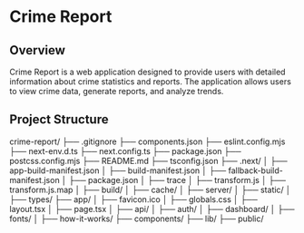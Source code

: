 # Crime Report

## Overview

Crime Report is a web application designed to provide users with detailed information about crime statistics and reports. The application allows users to view crime data, generate reports, and analyze trends.

## Project Structure
crime-report/ ├── .gitignore ├── components.json ├── eslint.config.mjs ├── next-env.d.ts ├── next.config.ts ├── package.json ├── postcss.config.mjs ├── README.md ├── tsconfig.json ├── .next/ │ ├── app-build-manifest.json │ ├── build-manifest.json │ ├── fallback-build-manifest.json │ ├── package.json │ ├── trace │ ├── transform.js │ ├── transform.js.map │ ├── build/ │ ├── cache/ │ ├── server/ │ ├── static/ │ ├── types/ ├── app/ │ ├── favicon.ico │ ├── globals.css │ ├── layout.tsx │ ├── page.tsx │ ├── api/ │ ├── auth/ │ ├── dashboard/ │ ├── fonts/ │ ├── how-it-works/ ├── components/ ├── lib/ ├── public/
